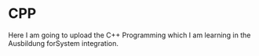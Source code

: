 # CPP
Here I am going to upload the C++ Programming which I am learning in the Ausbildung forSystem integration.
